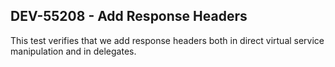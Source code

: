 ## DEV-55208 - Add Response Headers

This test verifies that we add response headers both in direct virtual service manipulation and in
delegates.
